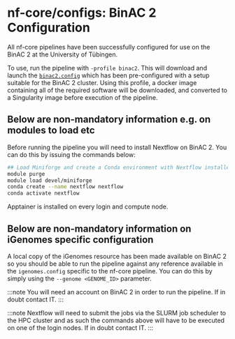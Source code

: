 # nf-core/configs: BinAC 2 Configuration

All nf-core pipelines have been successfully configured for use on the BinAC 2 at the University of Tübingen.

To use, run the pipeline with `-profile binac2`. This will download and launch the [`binac2.config`](../conf/binac2.config) which has been pre-configured with a setup suitable for the BinAC 2 cluster. Using this profile, a docker image containing all of the required software will be downloaded, and converted to a Singularity image before execution of the pipeline.

## Below are non-mandatory information e.g. on modules to load etc

Before running the pipeline you will need to install Nextflow on BinAC 2. You can do this by issuing the commands below:

```bash
## Load Miniforge and create a Conda environment with Nextflow installed
module purge
module load devel/miniforge
conda create --name nextflow nextflow
conda activate nextflow
```

Apptainer is installed on every login and compute node.

## Below are non-mandatory information on iGenomes specific configuration

A local copy of the iGenomes resource has been made available on BinAC 2 so you should be able to run the pipeline against any reference available in the `igenomes.config` specific to the nf-core pipeline.
You can do this by simply using the `--genome <GENOME_ID>` parameter.

:::note
You will need an account on BinAC 2 in order to run the pipeline. If in doubt contact IT.
:::

:::note
Nextflow will need to submit the jobs via the SLURM job scheduler to the HPC cluster and as such the commands above will have to be executed on one of the login nodes. If in doubt contact IT.
:::
